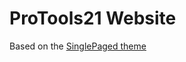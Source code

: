 ProTools21 Website
======================

Based on the [SinglePaged theme](https://github.com/t413/SinglePaged)
